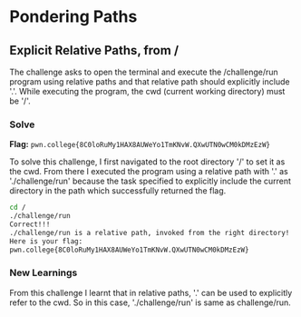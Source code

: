 # Pondering Paths

## Explicit Relative Paths, from / 
The challenge asks to open the terminal and execute the /challenge/run program using relative paths and that relative path should explicitly include '.'. While executing the program, the cwd (current working directory) must be '/'.

### Solve
**Flag:** `pwn.college{8C0loRuMy1HAX8AUWeYo1TmKNvW.QXwUTN0wCM0kDMzEzW}`

To solve this challenge, I first navigated to the root directory '/' to set it as the cwd. From there I executed the program using a relative path with '.' as './challenge/run' because the task specified to explicitly include the current directory in the path which successfully returned the flag.

```bash
cd /
./challenge/run
Correct!!!
./challenge/run is a relative path, invoked from the right directory!
Here is your flag:
pwn.college{8C0loRuMy1HAX8AUWeYo1TmKNvW.QXwUTN0wCM0kDMzEzW}
```

### New Learnings
From this challenge I learnt that in relative paths, '.' can be used to explicitly refer to the cwd. So in this case, './challenge/run' is same as challenge/run. 
